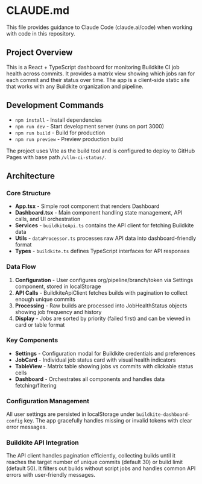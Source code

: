 # CLAUDE.md

This file provides guidance to Claude Code (claude.ai/code) when working with code in this repository.

## Project Overview

This is a React + TypeScript dashboard for monitoring Buildkite CI job health across commits. It provides a matrix view showing which jobs ran for each commit and their status over time. The app is a client-side static site that works with any Buildkite organization and pipeline.

## Development Commands

- `npm install` - Install dependencies
- `npm run dev` - Start development server (runs on port 3000)
- `npm run build` - Build for production
- `npm run preview` - Preview production build

The project uses Vite as the build tool and is configured to deploy to GitHub Pages with base path `/vllm-ci-status/`.

## Architecture

### Core Structure
- **App.tsx** - Simple root component that renders Dashboard
- **Dashboard.tsx** - Main component handling state management, API calls, and UI orchestration
- **Services** - `buildkiteApi.ts` contains the API client for fetching Buildkite data
- **Utils** - `dataProcessor.ts` processes raw API data into dashboard-friendly format
- **Types** - `buildkite.ts` defines TypeScript interfaces for API responses

### Data Flow
1. **Configuration** - User configures org/pipeline/branch/token via Settings component, stored in localStorage
2. **API Calls** - BuildkiteApiClient fetches builds with pagination to collect enough unique commits
3. **Processing** - Raw builds are processed into JobHealthStatus objects showing job frequency and history
4. **Display** - Jobs are sorted by priority (failed first) and can be viewed in card or table format

### Key Components
- **Settings** - Configuration modal for Buildkite credentials and preferences
- **JobCard** - Individual job status card with visual health indicators
- **TableView** - Matrix table showing jobs vs commits with clickable status cells
- **Dashboard** - Orchestrates all components and handles data fetching/filtering

### Configuration Management
All user settings are persisted in localStorage under `buildkite-dashboard-config` key. The app gracefully handles missing or invalid tokens with clear error messages.

### Buildkite API Integration
The API client handles pagination efficiently, collecting builds until it reaches the target number of unique commits (default 30) or build limit (default 50). It filters out builds without script jobs and handles common API errors with user-friendly messages.